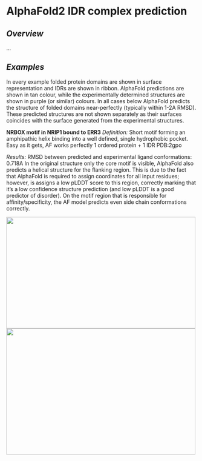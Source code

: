 # AlphaFold2 IDR complex prediction

## *Overview*

...

## *Examples*

In every example folded protein domains are shown in surface representation and IDRs are shown in ribbon. AlphaFold predictions are shown in tan colour, while the experimentally determined structures are shown in purple (or similar) colours. In all cases below AlphaFold predicts the structure of folded domains near-perfectly (typically within 1-2A RMSD). These predicted structures are not shown separately as their surfaces coincides with the surface generated from the experimental structures.

**NRBOX motif in NRIP1 bound to ERR3**
*Definition:*
Short motif forming an amphipathic helix binding into a well defined, single hydrophobic pocket. Easy as it gets, AF works perfectly
1 ordered protein + 1 IDR
PDB:2gpo

*Results:*
RMSD between predicted and experimental ligand conformations: 0.718A
In the original structure only the core motif is visible, AlphaFold also predicts a helical structure for the flanking region. This is due to the fact that AlphaFold is required to assign coordinates for all input residues; however, is assigns a low pLDDT score to this region, correctly marking that it’s a low confidence structure prediction (and low pLDDT is a good predictor of disorder). On the motif region that is responsible for affinity/specificity, the AF model predicts even side chain conformations correctly.

<img src="https://github.com/normandavey/AlphaFold2-IDR-complex-prediction/blob/main/2gpo_structure_comparison.png" width="500" height="294">
<img src="https://github.com/normandavey/AlphaFold2-IDR-complex-prediction/blob/main/2gpo_lDDT.png" width="500" height="333">
